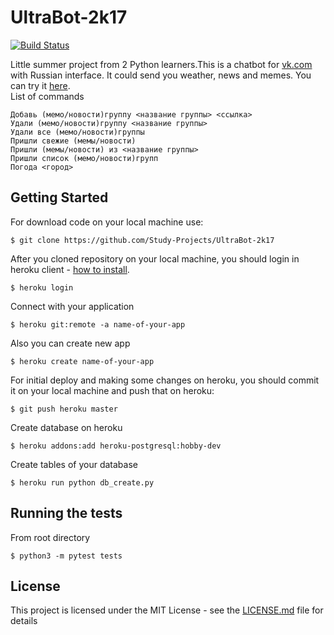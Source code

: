 # UltraBot-2k17

[![Build Status](https://travis-ci.org/Study-Projects/UltraBot-2k17.svg?branch=master)](https://travis-ci.org/Study-Projects/UltraBot-2k17)

Little summer project from 2 Python learners.This is a chatbot for [vk.com](https://vk.com) with Russian interface. It could send you weather, news and memes. You can try it [here](https://vk.com/im?sel=-149540554).    
List of commands
```
Добавь (мемо/новости)группу <название группы> <ссылка>
Удали (мемо/новости)группу <название группы>
Удали все (мемо/новости)группы
Пришли свежие (мемы/новости)
Пришли (мемы/новости) из <название группы>
Пришли список (мемо/новости)групп
Погода <город>
```

## Getting Started

For download code on your local machine use:
```
$ git clone https://github.com/Study-Projects/UltraBot-2k17
```

After you cloned repository on your local machine, you should login in heroku client - [how to install](https://devcenter.heroku.com/articles/heroku-cli). 
```
$ heroku login
```

Connect with your application
```
$ heroku git:remote -a name-of-your-app
```

Also you can create new app
```
$ heroku create name-of-your-app
```

For initial deploy and making some changes on heroku, you should commit it on your local machine and push that on heroku:
```
$ git push heroku master
```

Create database on heroku
```
$ heroku addons:add heroku-postgresql:hobby-dev
```

Create tables of your database
```
$ heroku run python db_create.py
```

## Running the tests
From root directory
```
$ python3 -m pytest tests
```

## License

This project is licensed under the MIT License - see the [LICENSE.md](LICENSE.md) file for details

